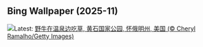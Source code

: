 ## Bing Wallpaper (2025-11)
![](https://www.bing.com/th?id=OHR.BisonSprings_ZH-CN4419733534_UHD.jpg&w=1000)Latest: [野牛在温泉边吃草,  黄石国家公园, 怀俄明州, 美国 (© Cheryl Ramalho/Getty Images)](https://www.bing.com/th?id=OHR.BisonSprings_ZH-CN4419733534_UHD.jpg)
